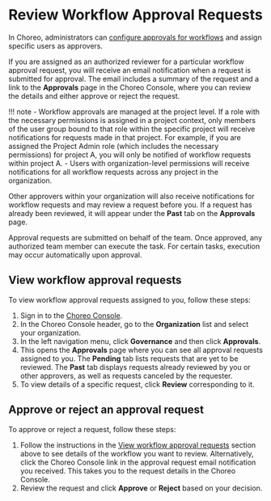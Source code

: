 # Review Workflow Approval Requests

In Choreo, administrators can [configure approvals for workflows](../workflows/configure-approvals-for-choreo-workflows.md) and assign specific users as approvers.

If you are assigned as an authorized reviewer for a particular workflow approval request, you will receive an email notification when a request is submitted for approval. The email includes a summary of the request and a link to the **Approvals** page in the Choreo Console, where you can review the details and either approve or reject the request.

!!! note
     - Workflow approvals are managed at the project level. If a role with the necessary permissions is assigned in a project context, only members of the user group bound to that role within the specific project will receive notifications for requests made in that project. For example, if you are assigned the Project Admin role (which includes the necessary permissions) for project A, you will only be notified of workflow requests within project A.
     - Users with organization-level permissions will receive notifications for all workflow requests across any project in the organization.

Other approvers within your organization will also receive notifications for workflow requests and may review a request before you. If a request has already been reviewed, it will appear under the **Past** tab on the **Approvals** page.

Approval requests are submitted on behalf of the team. Once approved, any authorized team member can execute the task. For certain tasks, execution may occur automatically upon approval.

## View workflow approval requests

To view workflow approval requests assigned to you, follow these steps:

1. Sign in to the [Choreo Console](https://console.choreo.dev/).
2. In the Choreo Console header, go to the **Organization** list and select your organization.
3. In the left navigation menu, click **Governance** and then click **Approvals**.
4. This opens the **Approvals** page where you can see all approval requests assigned to you. The **Pending** tab lists requests that are yet to be reviewed. The **Past** tab displays requests already reviewed by you or other approvers, as well as requests canceled by the requester.
4. To view details of a specific request, click **Review** corresponding to it.

## Approve or reject an approval request

To approve or reject a request, follow these steps:

1. Follow the instructions in the [View workflow approval requests](#view-workflow-approval-requests) section above to see details of the workflow you want to review.
   Alternatively, click the Choreo Console link in the approval request email notification you received. This takes you to the request details in the Choreo Console.
2. Review the request and click **Approve** or **Reject** based on your decision.


